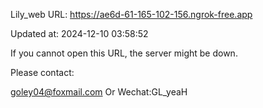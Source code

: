 Lily_web URL: https://ae6d-61-165-102-156.ngrok-free.app

Updated at: 2024-12-10 03:58:52

If you cannot open this URL, the server might be down.

Please contact: 

goley04@foxmail.com Or Wechat:GL_yeaH